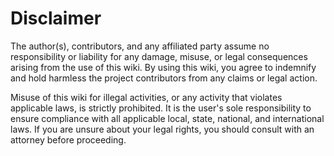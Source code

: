 # Disclaimer
The author(s), contributors, and any affiliated party assume no responsibility or liability for any damage, misuse, or legal consequences arising from the use of this wiki. By using this wiki, you agree to indemnify and hold harmless the project contributors from any claims or legal action.

Misuse of this wiki for illegal activities, or any activity that violates applicable laws, is strictly prohibited. It is the user's sole responsibility to ensure compliance with all applicable local, state, national, and international laws. If you are unsure about your legal rights, you should consult with an attorney before proceeding.
